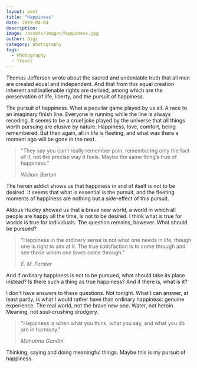 ```yaml
---
layout: post
title: "Happiness"
date: 2019-04-04
description:
image: /assets/images/happiness.jpg
author: Gigi
category: photography
tags:
  - Photography
  - Travel
---
```


Thomas Jefferson wrote about the sacred and undeniable truth that all men are created equal and independent. And that from this equal creation inherent and inalienable rights are derived, among which are the preservation of life, liberty, and the pursuit of happiness.

The pursuit of happiness. What a peculiar game played by us all. A race to an imaginary finish line. Everyone is running while the line is always receding. It seems to be a cruel joke played by the universe that all things worth pursuing are elusive by nature. Happiness, love, comfort, being remembered. But then again, all in life is fleeting, and what was there a moment ago will be gone in the next.

> "They say you can’t really remember pain, remembering only the fact of it, not the precise way it feels. Maybe the same thing’s true of happiness."
>
> <cite>William Barton</cite>

The heroin addict shows us that happiness in and of itself is not to be desired. It seems that what is essential is the pursuit, and the fleeting moments of happiness are nothing but a side-effect of this pursuit.

Aldous Huxley showed us that a brave new world, a world in which all people are happy all the time, is not to be desired. I think what is true for worlds is true for individuals. The question remains, however. What should be pursued?

> "Happiness in the ordinary sense is not what one needs in life, though one is right to aim at it. The true satisfaction is to come through and see those whom one loves come through."
>
> <cite>E. M. Forster</cite>

And if ordinary happiness is not to be pursued, what should take its place instead? Is there such a thing as true happiness? And if there is, what is it?

I don't have answers to these questions. Not tonight. What I can answer, at least partly, is what I would rather have than ordinary happiness: genuine experience. The real world, not the brave new one. Water, not heroin. Meaning, not soul-crushing drudgery.

> "Happiness is when what you think, what you say, and what you do are in harmony."
>
> <cite>Mahatma Gandhi</cite>

Thinking, saying and doing meaningful things. Maybe this is my pursuit of happiness.
